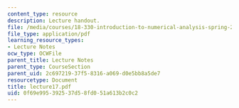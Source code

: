 ```yaml
---
content_type: resource
description: Lecture handout.
file: /media/courses/18-330-introduction-to-numerical-analysis-spring-2004/0f69e995392537d58fd051a613b2c0c2_lecture17.pdf
file_type: application/pdf
learning_resource_types:
- Lecture Notes
ocw_type: OCWFile
parent_title: Lecture Notes
parent_type: CourseSection
parent_uid: 2c697219-37f5-8316-a069-d0e5bb8a5de7
resourcetype: Document
title: lecture17.pdf
uid: 0f69e995-3925-37d5-8fd0-51a613b2c0c2
---
```

